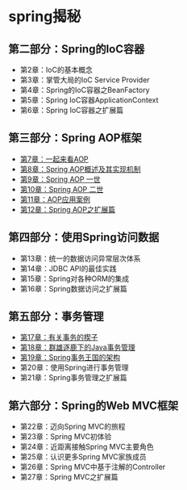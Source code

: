 # spring揭秘


##  第二部分：Spring的IoC容器
- 第2章：IoC的基本概念
- 第3章：掌管大局的IoC Service Provider
- 第4章：Spring的IoC容器之BeanFactory
- 第5章：Spring IoC容器ApplicationContext
- 第6章：Spring IoC容器之扩展篇


##  第三部分：Spring AOP框架
- [第7章：一起来看AOP](007.md)
- [第8章：Spring AOP概述及其实现机制](008.md)
- [第9章：Spring AOP 一世](009.md)
- [第10章：Spring AOP 二世](010.md)
- [第11章：AOP应用案例](011.md)
- [第12章：Spring AOP之扩展篇](012.md)


##  第四部分：使用Spring访问数据
- 第13章：统一的数据访问异常层次体系
- 第14章：JDBC API的最佳实践
- 第15章：Spring对各种ORM的集成
- 第16章：Spring数据访问之扩展篇

##  第五部分：事务管理
- [第17章：有关事务的楔子](017.md)
- [第18章：群雄逐鹿下的Java事务管理](018.md)
- [第19章：Spring事务王国的架构](019.md)
- 第20章：使用Spring进行事务管理
- 第21章：Spring事务管理之扩展篇


##  第六部分：Spring的Web MVC框架
- 第22章：迈向Spring MVC的旅程
- 第23章：Spring MVC初体验
- 第24章：近距离接触Spring MVC主要角色
- 第25章：认识更多Spring MVC家族成员
- 第26章：Spring MVC中基于注解的Controller
- 第27章：Spring MVC之扩展篇